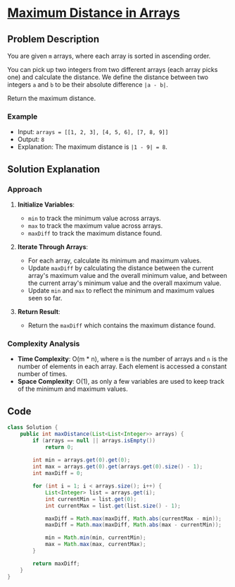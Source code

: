 # [Maximum Distance in Arrays](https://leetcode.com/problems/maximum-distance-in-arrays/description/?envType=daily-question&envId=2024-08-16)

## Problem Description
You are given `m` arrays, where each array is sorted in ascending order.

You can pick up two integers from two different arrays (each array picks one) and calculate the distance. We define the distance between two integers `a` and `b` to be their absolute difference `|a - b|`.

Return the maximum distance.

### Example
- Input: `arrays = [[1, 2, 3], [4, 5, 6], [7, 8, 9]]`
- Output: `8`
- Explanation: The maximum distance is `|1 - 9| = 8`.

## Solution Explanation

### Approach
1. **Initialize Variables**:
   - `min` to track the minimum value across arrays.
   - `max` to track the maximum value across arrays.
   - `maxDiff` to track the maximum distance found.

2. **Iterate Through Arrays**:
   - For each array, calculate its minimum and maximum values.
   - Update `maxDiff` by calculating the distance between the current array's maximum value and the overall minimum value, and between the current array's minimum value and the overall maximum value.
   - Update `min` and `max` to reflect the minimum and maximum values seen so far.

3. **Return Result**:
   - Return the `maxDiff` which contains the maximum distance found.

### Complexity Analysis
- **Time Complexity**: O(m * n), where `m` is the number of arrays and `n` is the number of elements in each array. Each element is accessed a constant number of times.
- **Space Complexity**: O(1), as only a few variables are used to keep track of the minimum and maximum values.

## Code
```java
class Solution {
    public int maxDistance(List<List<Integer>> arrays) {
        if (arrays == null || arrays.isEmpty()) 
            return 0;
        
        int min = arrays.get(0).get(0);
        int max = arrays.get(0).get(arrays.get(0).size() - 1);
        int maxDiff = 0;

        for (int i = 1; i < arrays.size(); i++) {
            List<Integer> list = arrays.get(i);
            int currentMin = list.get(0);
            int currentMax = list.get(list.size() - 1);

            maxDiff = Math.max(maxDiff, Math.abs(currentMax - min));
            maxDiff = Math.max(maxDiff, Math.abs(max - currentMin));

            min = Math.min(min, currentMin);
            max = Math.max(max, currentMax);
        }

        return maxDiff;
    }
}
